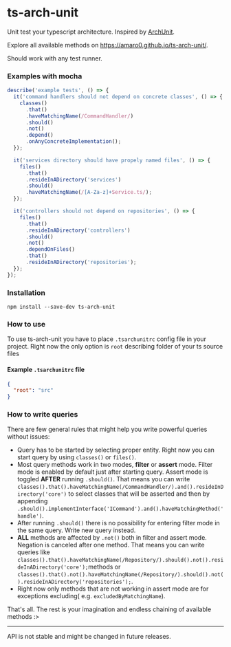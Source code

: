 # ts-arch-unit

Unit test your typescript architecture. Inspired by [ArchUnit](https://www.archunit.org/).

Explore all available methods on https://amaro0.github.io/ts-arch-unit/.

Should work with any test runner.

### Examples with mocha

```typescript
describe('example tests', () => {
  it('command handlers should not depend on concrete classes', () => {
    classes()
      .that()
      .haveMatchingName(/CommandHandler/)
      .should()
      .not()
      .depend()
      .onAnyConcreteImplementation();
  });

  it('services directory should have propely named files', () => {
    files()
      .that()
      .resideInADirectory('services')
      .should()
      .haveMatchingName(/[A-Za-z]+Service.ts/);
  });

  it('controllers should not depend on repositories', () => {
    files()
      .that()
      .resideInADirectory('controllers')
      .should()
      .not()
      .dependOnFiles()
      .that()
      .resideInADirectory('repositories');
  });
});
```

### Installation

`npm install --save-dev ts-arch-unit`

### How to use

To use ts-arch-unit you have to place `.tsarchunitrc` config file in your project. Right now the
only option is `root` describing folder of your ts source files

#### Example `.tsarchunitrc` file

```json
{
  "root": "src"
}
```

### How to write queries

There are few general rules that might help you write powerful queries without issues:

- Query has to be started by selecting proper entity. Right now you can start query by using
  `classes()` or `files()`.
- Most query methods work in two modes, **filter** or **assert** mode. Filter mode is enabled by
  default just after starting query. Assert mode is toggled **AFTER** running `.should()`. That
  means you can write
  `classes().that().haveMatchingName(/CommandHandler/).and().resideInDirectory('core')` to select
  classes that will be asserted and then by appending
  `.should().implementInterface('ICommand').and().haveMatchingMethod('handle')`.
- After running `.should()` there is no possibility for entering filter mode in the same query.
  Write new query instead.
- **ALL** methods are affected by `.not()` both in filter and assert mode. Negation is canceled
  after one method. That means you can write queries like
  `classes().that().haveMatchingName(/Repository/).should().not().resideInADirectory('core');`methods
  or
  `classes().that().not().haveMatchingName(/Repository/).should().not().resideInADirectory('repositories');`.
- Right now only methods that are not working in assert mode are for exceptions excluding( e.g.
  `excludedByMatchingName`).

That's all. The rest is your imagination and endless chaining of available methods :>

---

API is not stable and might be changed in future releases.
